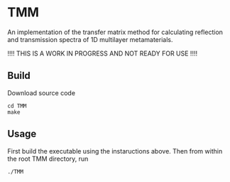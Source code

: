 # TMM
An implementation of the transfer matrix method for calculating reflection and transmission spectra of 1D multilayer metamaterials.

!!!! THIS IS A WORK IN PROGRESS AND NOT READY FOR USE !!!!

## Build
Download source code
```
cd TMM
make
```

## Usage
First build the executable using the instaructions above. Then from within the root TMM directory, run
```
./TMM
```
